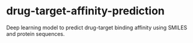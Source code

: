 # drug-target-affinity-prediction
Deep learning model to predict drug-target binding affinity using SMILES and protein sequences.

